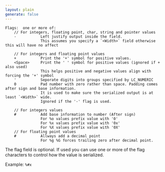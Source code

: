 ```yaml
---
layout: plain
generate: false
---
```

    Flags:  one or more of:
        // For integers, floating point, char, string and pointer values
        -           Left justify output inside the field.
                    This assumes you specify a `<Width>` field otherwise this will have no affect

        // For integers and floating point values
        +           Print the '+' symbol for positive values.
        <Space>     Print the ' ' symbol for positive values (ignored if + also used)
                    This helps positive and negative values align with forcing the '+' symbol
        '           Seporate digits into groups specified by LC_NUMERIC
        0           Pad number with zero rather than space. Padding comes after sign and base information.
                    It is used to make sure the serialized output is at least `<Width>` wide.
                    Ignored if the '-' flag is used.

        // For integers values
        #           Add base information to number (After sign)
                    For %o values prefix value with '0'
                    For %x values prefix value with '0x'
                    For %X values prefix value with '0X'
        // For floating point values
        #           Allways add a decimal point
                    For %g %G forces trailing zero after decimal point.

The flag field is optional. If used you can use one or more of the flag characters to control how the value is serialized.

Example: `%#x`
